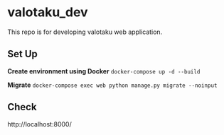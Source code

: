 # valotaku_dev
This repo is for developing valotaku web application.

## Set Up
**Create environment using Docker**
`docker-compose up -d --build`

**Migrate**
`docker-compose exec web python manage.py migrate --noinput`

## Check
http://localhost:8000/

